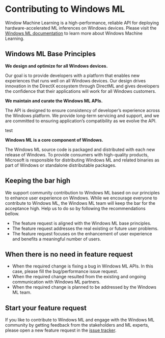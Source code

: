 # Contributing to Windows ML

Window Machine Learning is a high-performance, reliable API for deploying hardware-accelerated ML inferences on Windows devices. Please visit the [Windows ML documentation](https://docs.microsoft.com/en-us/windows/ai/windows-ml/) to learn more about Windows Machine Learning. 


## Windows ML Base Principles

**We design and optimize for all Windows devices.**
  
  Our goal is to provide developers with a platform that enables new experiences that runs well on all Windows devices. Our design drives innovation in the DirectX ecosystem through DirectML and gives developers the confidence that their applications will work for all Windows customers.

**We maintain and curate the Windows ML APIs.**
    
  The API is designed to ensure consistency of developer’s experience across the Windows platform. We provide long-term servicing and support, and we are committed to ensuring application’s compatibility as we evolve the API.

  test

**Windows ML is a core component of Windows.**
    
  The Windows ML source code is packaged and distributed with each new release of Windows. To provide consumers with high-quality products, Microsoft is responsible for distributing Windows ML and related binaries as part of Windows or standalone distributable packages.

## Keeping the bar high

We support community contribution to Windows ML based on our principles to enhance user experience on Windows. While we encourage everyone to contribute to Windows ML, the Windows ML team will keep the bar for the acceptance high. Help us to do so by following the recommendations bellow.
  * The feature request is aligned with the Windows ML base principles. 
  * The feature request addresses the real existing or future user problems.
  * The feature request focuses on the enhancement of user experience and benefits a meaningful number of users. 
  
## When there is no need in feature request

  * When the required change is fixing a bug in Windows ML APIs. In this case, please fill the bug/performance issue request. 
  * When the required change resulted from the existing and ongoing communication with Windows ML partners.
  * When the required change is planned to be addressed by the Windows ML team.


## Start your feature request

If you like to contribute to Windows ML and engage with the Windows ML community by getting feedback from the stakeholders and ML experts, please open a new feature request in the [issue tracker](https://github.com/microsoft/onnxruntime/issues). 

